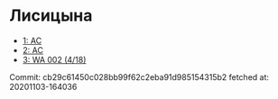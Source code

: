 # Лисицына
- [1: AC](1.md)
- [2: AC](2.md)
- [3: WA 002 (4/18)](3.md)

Commit: cb29c61450c028bb99f62c2eba91d985154315b2
 fetched at: 20201103-164036
